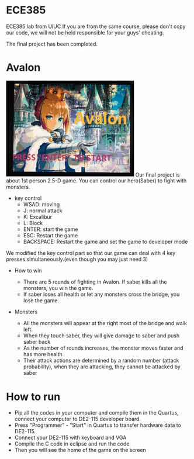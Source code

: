 # ECE385
ECE385 lab from UIUC
If you are from the same course, please don't copy our code, we will not be held responsible for your guys' cheating.

The final project has been completed.
# Avalon
<img src ="https://github.com/LinHangzheng/ECE385/raw/master/FinalProject/image/images/home.jpg" width = "350" alt = "home"/>
Our final project is about 1st person 2.5-D game. You can control our hero(Saber) to fight with monsters.

- key control
  - WSAD: moving
  - J: normal attack
  - K: Excalibur
  - L: Block
  - ENTER: start the game
  - ESC: Restart the game
  - BACKSPACE: Restart the game and set the game to developer mode
  
We modified the key control part so that our game can deal with 4 key presses simultaneously.(even though you may just need 3)

- How to win
  - There are 5 rounds of fighting in Avalon. If saber kills all the monsters, you win the game.
  - If saber loses all health or let any monsters cross the bridge, you lose the game.

- Monsters
  - All the monsters will appear at the right most of the bridge and walk left. 
  - When they touch saber, they will give damage to saber and push saber back
  - As the number of rounds increases, the monster moves faster and has more health
  - Their attack actions are determined by a random number (attack probability), when they are attacking, they cannot be attacked 
    by saber

# How to run
- Pip all the codes in your computer and compile them in the Quartus, connect your computer to DE2-115 developer board.
- Press "Programmer" - "Start" in Quartus to transfer hardware data to DE2-115.
- Connect your DE2-115 with keyboard and VGA
- Compile the C code in eclipse and run the code
- Then you will see the home of the game on the screen



